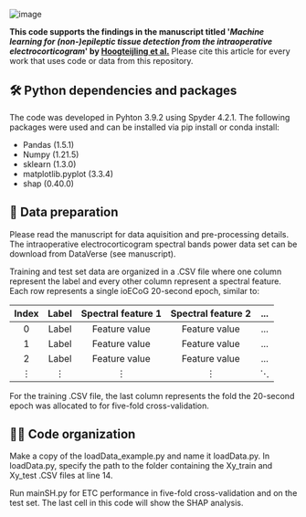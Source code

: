 ![image](https://github.com/UMCU-EpiLAB/umcuEpi_explainable_AI/assets/73480193/47e753a9-ec92-4810-bf24-1ee29b553f29)



**This code supports the findings in the manuscript titled '_Machine learning for (non-)epileptic tissue detection from the intraoperative electrocorticogram_' by [Hoogteijling et al.](https://doi.org/10.1016/j.clinph.2024.08.012)** Please cite this article for every work that uses code or data from this repository.

## 🛠 Python dependencies and packages
The code was developed in Pyhton 3.9.2 using Spyder 4.2.1.
The following packages were used and can be installed via pip install or conda install:

- Pandas (1.5.1)
- Numpy (1.21.5)
- sklearn (1.3.0)
- matplotlib.pyplot (3.3.4)
- shap (0.40.0)

## 🧠 Data preparation
Please read the manuscript for data aquisition and pre-processing details. The intraoperative electrocorticogram spectral bands power data set can be download from DataVerse (see manuscript).

Training and test set data are organized in a .CSV file where one column represent the label and every other column represent a spectral feature. Each row represents a single ioECoG 20-second epoch, similar to:

| Index | Label | Spectral feature 1  | Spectral feature 2 | ...|
| :------------: | :------------: |:---------------:| :-----:|:---:|
| 0      | Label |Feature value | Feature value |...|
| 1      | Label |Feature value |  Feature value|...|
| 2 | Label |Feature value |Feature value|...|
| ⋮| ⋮| ⋮ |⋮| ⋱ |.

For the training .CSV file, the last column represents the fold the 20-second epoch was allocated to for five-fold cross-validation.

## 👩‍💻 Code organization
Make a copy of the loadData_example.py and name it loadData.py. In loadData.py, specify the path to the folder containing the Xy_train and Xy_test .CSV files at line 14.

Run mainSH.py for ETC performance in five-fold cross-validation and on the test set. The last cell in this code will show the SHAP analysis.

